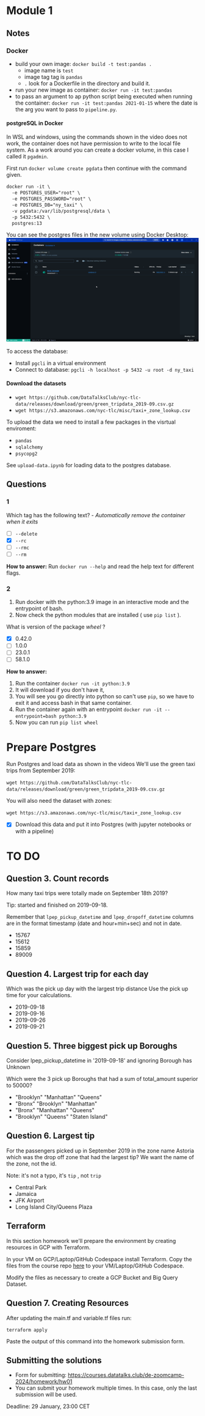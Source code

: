 # Module 1

## Notes

### Docker
- build your own image: `docker build -t test:pandas .` 
  - image name is `test`
  - image tag tag is `pandas`
  - `.` look for a Dockerfile in the directory and build it.
- run your new image as container: `docker run -it test:pandas`
- to pass an argument to ap python script being executed when running the container: `docker run -it test:pandas 2021-01-15` where the date is the arg you want to pass to `pipeline.py`.

#### postgreSQL in Docker
In WSL and windows, using the commands shown in the video does not work, the container does not have permission to write to the local file system. As a work around you can create a docker volume, in this case I called it `pgadmin`.

First run `docker volume create pgdata` then continue with the command given.

```
docker run -it \
  -e POSTGRES_USER="root" \
  -e POSTGRES_PASSWORD="root" \
  -e POSTGRES_DB="ny_taxi" \
  -v pgdata:/var/lib/postgresql/data \
  -p 5432:5432 \
  postgres:13
```

You can see the postgres files in the new volume using Docker Desktop:
![GIF showing docker volume in docker desktop UI](../imgs/docker-volume.gif)

To access the database:
- Install `pgcli` in a virtual environment
- Connect to database: `pgcli -h localhost -p 5432 -u root -d ny_taxi`

#### Download the datasets
- `wget https://github.com/DataTalksClub/nyc-tlc-data/releases/download/green/green_tripdata_2019-09.csv.gz`
- `wget https://s3.amazonaws.com/nyc-tlc/misc/taxi+_zone_lookup.csv`

To upload the data we need to install a few packages in the visrtual enviroment:
- `pandas`
- `sqlalchemy`
- `psycopg2`

See `upload-data.ipynb` for loading data to the postgres database.


## Questions

### 1
Which tag has the following text? - *Automatically remove the container when it exits* 

- [ ] `--delete`
- [x] `--rc`
- [ ] `--rmc`
- [ ] `--rm`

**How to answer:** Run `docker run --help` and read the help text for different flags.

### 2
1. Run docker with the python:3.9 image in an interactive mode and the entrypoint of bash.
2. Now check the python modules that are installed ( use ```pip list``` ). 

What is version of the package *wheel* ?

- [x] 0.42.0
- [ ] 1.0.0
- [ ] 23.0.1
- [ ] 58.1.0

**How to answer:** 
1. Run the container `docker run -it python:3.9` 
2. It will download if you don't have it, 
3. You will see you go directly into python so can't use `pip`, so we have to exit it and access bash in that same container.
4. Run the container again with an entrypoint `docker run -it --entrypoint=bash python:3.9`
5. Now you can run `pip list wheel`

# Prepare Postgres

Run Postgres and load data as shown in the videos
We'll use the green taxi trips from September 2019:

```wget https://github.com/DataTalksClub/nyc-tlc-data/releases/download/green/green_tripdata_2019-09.csv.gz```

You will also need the dataset with zones:

```wget https://s3.amazonaws.com/nyc-tlc/misc/taxi+_zone_lookup.csv```

- [x] Download this data and put it into Postgres (with jupyter notebooks or with a pipeline)

# TO DO

## Question 3. Count records 

How many taxi trips were totally made on September 18th 2019?

Tip: started and finished on 2019-09-18. 

Remember that `lpep_pickup_datetime` and `lpep_dropoff_datetime` columns are in the format timestamp (date and hour+min+sec) and not in date.

- 15767
- 15612
- 15859
- 89009

## Question 4. Largest trip for each day

Which was the pick up day with the largest trip distance
Use the pick up time for your calculations.

- 2019-09-18
- 2019-09-16
- 2019-09-26
- 2019-09-21


## Question 5. Three biggest pick up Boroughs

Consider lpep_pickup_datetime in '2019-09-18' and ignoring Borough has Unknown

Which were the 3 pick up Boroughs that had a sum of total_amount superior to 50000?
 
- "Brooklyn" "Manhattan" "Queens"
- "Bronx" "Brooklyn" "Manhattan"
- "Bronx" "Manhattan" "Queens" 
- "Brooklyn" "Queens" "Staten Island"


## Question 6. Largest tip

For the passengers picked up in September 2019 in the zone name Astoria which was the drop off zone that had the largest tip?
We want the name of the zone, not the id.

Note: it's not a typo, it's `tip` , not `trip`

- Central Park
- Jamaica
- JFK Airport
- Long Island City/Queens Plaza



## Terraform

In this section homework we'll prepare the environment by creating resources in GCP with Terraform.

In your VM on GCP/Laptop/GitHub Codespace install Terraform. 
Copy the files from the course repo
[here](https://github.com/DataTalksClub/data-engineering-zoomcamp/tree/main/01-docker-terraform/1_terraform_gcp/terraform) to your VM/Laptop/GitHub Codespace.

Modify the files as necessary to create a GCP Bucket and Big Query Dataset.


## Question 7. Creating Resources

After updating the main.tf and variable.tf files run:

```
terraform apply
```

Paste the output of this command into the homework submission form.


## Submitting the solutions

* Form for submitting: https://courses.datatalks.club/de-zoomcamp-2024/homework/hw01
* You can submit your homework multiple times. In this case, only the last submission will be used. 

Deadline: 29 January, 23:00 CET